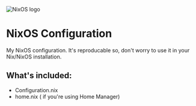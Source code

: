 ![NixOS logo](https://i.ibb.co/wz91KJ5/Frame-3547.png "Nixos Logo")

# NixOS Configuration

My NixOS configuration. It's reproducable so, don't worry to use it in your Nix/NixOS installation.

## What's included:
- Configuration.nix
- home.nix ( if you're using Home Manager)
